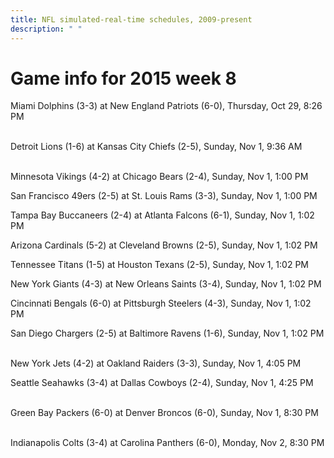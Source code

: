 ```yaml
---
title: NFL simulated-real-time schedules, 2009-present
description: " "
---
```


# Game info for 2015 week 8

Miami Dolphins (3-3) at New England Patriots (6-0), Thursday, Oct 29, 8:26 PM

<br/>Detroit Lions (1-6) at Kansas City Chiefs (2-5), Sunday, Nov 1, 9:36 AM

<br/>Minnesota Vikings (4-2) at Chicago Bears (2-4), Sunday, Nov 1, 1:00 PM

San Francisco 49ers (2-5) at St. Louis Rams (3-3), Sunday, Nov 1, 1:00 PM

Tampa Bay Buccaneers (2-4) at Atlanta Falcons (6-1), Sunday, Nov 1, 1:02 PM

Arizona Cardinals (5-2) at Cleveland Browns (2-5), Sunday, Nov 1, 1:02 PM

Tennessee Titans (1-5) at Houston Texans (2-5), Sunday, Nov 1, 1:02 PM

New York Giants (4-3) at New Orleans Saints (3-4), Sunday, Nov 1, 1:02 PM

Cincinnati Bengals (6-0) at Pittsburgh Steelers (4-3), Sunday, Nov 1, 1:02 PM

San Diego Chargers (2-5) at Baltimore Ravens (1-6), Sunday, Nov 1, 1:02 PM

<br/>New York Jets (4-2) at Oakland Raiders (3-3), Sunday, Nov 1, 4:05 PM

Seattle Seahawks (3-4) at Dallas Cowboys (2-4), Sunday, Nov 1, 4:25 PM

<br/>Green Bay Packers (6-0) at Denver Broncos (6-0), Sunday, Nov 1, 8:30 PM

<br/>Indianapolis Colts (3-4) at Carolina Panthers (6-0), Monday, Nov 2, 8:30 PM

